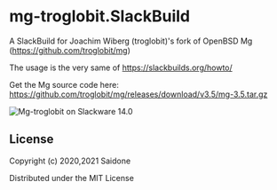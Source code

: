 # mg-troglobit.SlackBuild

A SlackBuild for Joachim Wiberg (troglobit)'s fork of OpenBSD Mg (https://github.com/troglobit/mg)

The usage is the very same of https://slackbuilds.org/howto/

Get the Mg source code here: https://github.com/troglobit/mg/releases/download/v3.5/mg-3.5.tar.gz

![Mg-troglobit on Slackware 14.0](https://i.postimg.cc/qBYM7gtr/mg35.png "Mg-troglobit on Slackware 14.0")

## License
Copyright (c) 2020,2021 Saidone

Distributed under the MIT License
